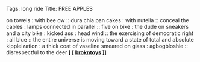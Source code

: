 Tags: long ride
Title: FREE APPLES
  
on towels : with bee ow :: dura chia pan cakes : with nutella :: conceal the cables : lamps connected in parallel :: five on bike : the dude on sneakers and a city bike : kicked ass : head wind :: the exercising of democratic right : all blue :: the entire universe is moving toward a state of total and absolute kippleization : a thick coat of vaseline smeared on glass : agbogbloshie :: disrespectful to the deer
**[ [ [brokntoys](https://brokntoys.bandcamp.com) ]]**
